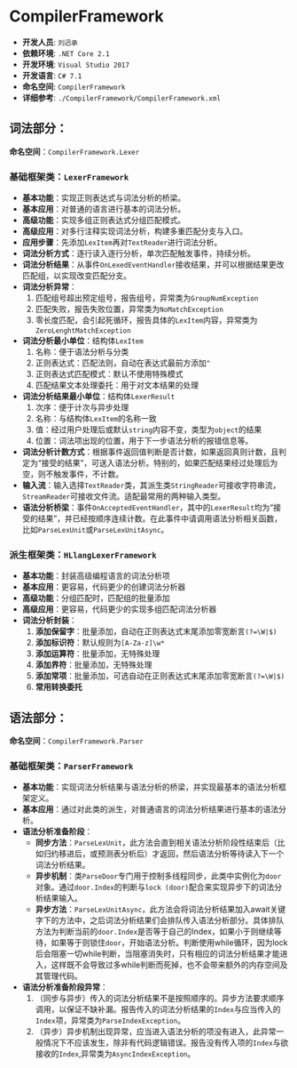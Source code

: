 # CompilerFramework

- **开发人员**: `刘迅承`
- **依赖环境**: `.NET Core 2.1`
- **开发环境**: `Visual Studio 2017`
- **开发语言**: `C# 7.1`
- **命名空间**: `CompilerFramework`
- **详细参考**: `./CompilerFramework/CompilerFramework.xml`

## 词法部分：

**命名空间**：`CompilerFramework.Lexer`

### 基础框架类：`LexerFramework`

- **基本功能**：实现正则表达式与词法分析的桥梁。
- **基本应用**：对普通的语言进行基本的词法分析。
- **高级功能**：实现多组正则表达式分组匹配模式。
- **高级应用**：对多行注释实现词法分析，构建多重匹配分支与入口。
- **应用步骤**：先添加`LexItem`再对`TextReader`进行词法分析。
- **词法分析方式**：逐行读入逐行分析，单次匹配触发事件，持续分析。
- **词法分析结果**：从事件`OnLexedEventHandler`接收结果，并可以根据结果更改匹配组，以实现改变匹配分支。
- **词法分析异常**：
  1. 匹配组号超出预定组号，报告组号，异常类为`GroupNumException`
  2. 匹配失败，报告失败位置，异常类为`NoMatchException`
  3. 零长度匹配，会引起死循环，报告具体的`LexItem`内容，异常类为`ZeroLenghtMatchException`
- **词法分析最小单位**：结构体`LexItem`
  1. 名称：便于语法分析与分类
  2. 正则表达式：匹配法则，自动在表达式最前方添加`^`
  3. 正则表达式匹配模式：默认不使用特殊模式
  4. 匹配结果文本处理委托：用于对文本结果的处理
- **词法分析结果最小单位**：结构体`LexerResult`
  1. 次序：便于计次与异步处理
  2. 名称：与结构体`LexItem`的名称一致
  3. 值：经过用户处理后或默认`string`内容不变，类型为`object`的结果
  4. 位置：词法项出现的位置，用于下一步语法分析的报错信息等。
- **词法分析计数方式**：根据事件返回值判断是否计数，如果返回真则计数，且判定为“接受的结果”，可送入语法分析。特别的，如果匹配结果经过处理后为空，则不触发事件，不计数。
- **输入流**：输入选择`TextReader`类，其派生类`StringReader`可接收字符串流，`StreamReader`可接收文件流。适配最常用的两种输入类型。
- **语法分析桥梁**：事件`OnAcceptedEventHandler`，其中的`LexerResult`均为“接受的结果”，并已经按顺序连续计数。在此事件中请调用语法分析相关函数，比如`ParseLexUnit`或`ParseLexUnitAsync`。

### 派生框架类：`HLlangLexerFramework`

- **基本功能**：封装高级编程语言的词法分析项
- **基本应用**：更容易，代码更少的创建词法分析器
- **高级功能**：分组匹配时，匹配组的批量添加
- **高级应用**：更容易，代码更少的实现多组匹配词法分析器
- **词法分析封装**：
  1. **添加保留字**：批量添加，自动在正则表达式末尾添加零宽断言`(?=\W|$)`
  2. **添加标识符**：默认规则为`[A-Za-z]\w*`
  3. **添加运算符**：批量添加，无特殊处理
  4. **添加界符**：批量添加，无特殊处理
  5. **添加常项**：批量添加，可选自动在正则表达式末尾添加零宽断言`(?=\W|$)`
  6. **常用转换委托**

## 语法部分：

**命名空间**：`CompilerFramework.Parser`

### 基础框架类：`ParserFramework`

- **基本功能**：实现词法分析结果与语法分析的桥梁，并实现最基本的语法分析框架定义。
- **基本应用**：通过对此类的派生，对普通语言的词法分析结果进行基本的语法分析。
- **语法分析准备阶段**：
  - **同步方法**：`ParseLexUnit`，此方法会直到相关语法分析阶段性结束后（比如归约移进后，或预测表分析后）才返回，然后语法分析等待读入下一个词法分析结果。
  - **异步机制**：类`ParseDoor`专门用于控制多线程同步，此类中实例化为`door`对象。通过`door.Index`的判断与`lock (door)`配合来实现异步下的词法分析结果输入。
  - **异步方法**：`ParseLexUnitAsync`，此方法会将词法分析结果加入await关键字下的方法中，之后词法分析结果们会排队传入语法分析部分。具体排队方法为判断当前的`door.Index`是否等于自己的Index，如果小于则继续等待，如果等于则锁住`door`，开始语法分析。判断使用while循环，因为lock后会阻塞一切while判断，当阻塞消失时，只有相应的词法分析结果才能进入，这样既不会导致过多while判断而死掉，也不会带来额外的内存空间及其管理代码。
- **语法分析准备阶段异常**：
  1. （同步与异步）传入的词法分析结果不是按照顺序的。异步方法要求顺序调用，以保证不缺补漏。报告传入的词法分析结果的`Index`与应当传入的`Index`项，异常类为`ParseIndexException`。
  2. （异步）异步机制出现异常，应当进入语法分析的项没有进入，此异常一般情况下不应该发生，除非有代码逻辑错误。报告没有传入项的`Index`与欲接收的`Index`,异常类为`AsyncIndexException`。
